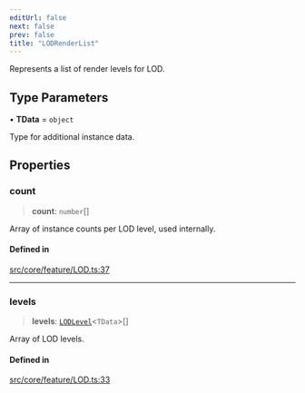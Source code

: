```yaml
---
editUrl: false
next: false
prev: false
title: "LODRenderList"
---
```


Represents a list of render levels for LOD.

## Type Parameters

• **TData** = `object`

Type for additional instance data.

## Properties

### count

> **count**: `number`[]

Array of instance counts per LOD level, used internally.

#### Defined in

[src/core/feature/LOD.ts:37](https://github.com/three-ez/instanced-mesh/blob/85018850a35ef66e53e9b7df12c8fcc2c395066b/src/core/feature/LOD.ts#L37)

***

### levels

> **levels**: [`LODLevel`](/api/interfaces/lodlevel/)\<`TData`\>[]

Array of LOD levels.

#### Defined in

[src/core/feature/LOD.ts:33](https://github.com/three-ez/instanced-mesh/blob/85018850a35ef66e53e9b7df12c8fcc2c395066b/src/core/feature/LOD.ts#L33)
